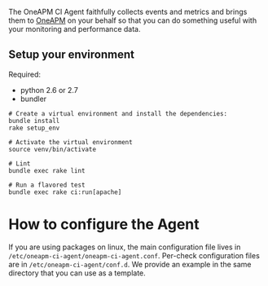 The OneAPM CI Agent faithfully collects events and metrics and brings
them to [OneAPM](http://www.oneapm.com) on your behalf so that
you can do something useful with your monitoring and performance data.

## Setup your environment

Required:
- python 2.6 or 2.7
- bundler

```
# Create a virtual environment and install the dependencies:
bundle install
rake setup_env

# Activate the virtual environment
source venv/bin/activate

# Lint
bundle exec rake lint

# Run a flavored test
bundle exec rake ci:run[apache]
```

# How to configure the Agent

If you are using packages on linux, the main configuration file lives
in `/etc/oneapm-ci-agent/oneapm-ci-agent.conf`. Per-check configuration files are in
`/etc/oneapm-ci-agent/conf.d`. We provide an example in the same directory
that you can use as a template.
